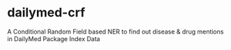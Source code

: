 # dailymed-crf
A Conditional Random Field based NER to find out disease &amp; drug mentions in DailyMed Package Index Data
